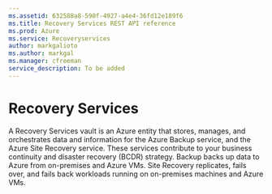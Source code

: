 ```yaml
---
ms.assetid: 632588a8-590f-4927-a4e4-36fd12e189f6
ms.title: Recovery Services REST API reference
ms.prod: Azure
ms.service: Recoveryservices
author: markgalioto
ms.author: markgal
ms.manager: cfreeman
service_description: To be added
---
```


# Recovery Services

A Recovery Services vault is an Azure entity that stores, manages, and orchestrates data and information for the Azure Backup service, and the Azure Site Recovery service. These services contribute to your business continuity and disaster recovery (BCDR) strategy. Backup backs up data to Azure from on-premises and Azure VMs. Site Recovery replicates, fails over, and fails back workloads running on on-premises machines and Azure VMs. 
